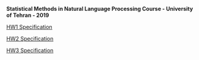 **Statistical Methods in Natural Language Processing Course - University of Tehran - 2019**


[HW1 Specification](http://dsp.ut.ac.ir/en/wp-content/uploads/2019/10/StatNLP-HW1-Prob-1398-1.pdf)


[HW2 Specification](http://dsp.ut.ac.ir/en/wp-content/uploads/2019/11/StatNLP-HW2-IR-1398-1.pdf)


[HW3 Specification](http://dsp.ut.ac.ir/en/wp-content/uploads/2019/12/StatNLP-HW3-Cluster-HMM-1398-1.pdf)
